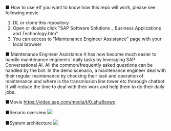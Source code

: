 ■ How to use
※If you want to know how this repo will work, please see following movie.
1. DL or clone this repository
2. Open or double click "SAP Software Solutions _ Business Applications and Technology.htm"
3. You can access to "Maintenance Engineer Assistance" page with your local browser

■ Maintenance Engineer Assistance
It has now become much easier to handle maintenance engineers’ daily tasks by leveraging SAP Conversational AI. All the common/frequently asked questions can be handled by the bot. In the demo scenario, a maintenance engineer deal with their regular maintenance by checking their task and operation of maintenance and where is the transmission line tower etc thorough chatbot.
It will reduce the time to deal with their work and help them to do their daily jobs.

■Movie
https://video.sap.com/media/t/0_shu8xowo

■Senario overview
<img src="https://user-images.githubusercontent.com/3624147/54671120-99143180-4b38-11e9-914f-3f5a9105f12b.png">


■System architecture 
<img src="https://user-images.githubusercontent.com/3624147/54670804-d1ffd680-4b37-11e9-98c7-320254999622.png">
